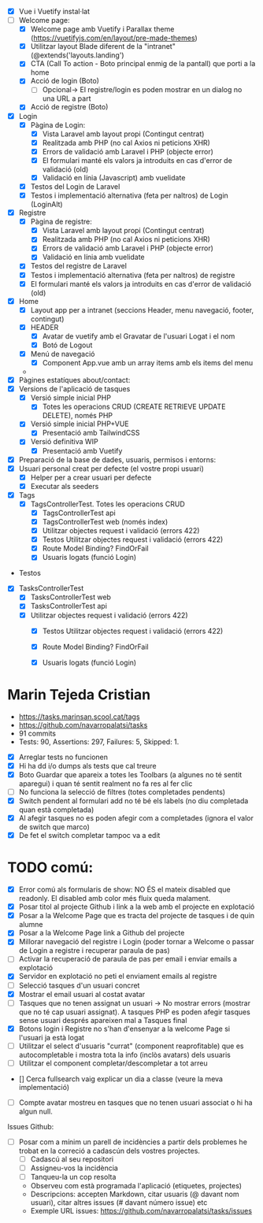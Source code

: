 - [X] Vue i Vuetify instal·lat
- [ ] Welcome page:
  - [X] Welcome page amb Vuetify i Parallax theme (https://vuetifyjs.com/en/layout/pre-made-themes)
  - [X] Utilitzar layout Blade diferent de la "intranet" (@extends('layouts.landing')
  - [X] CTA (Call To action - Boto principal enmig de la pantall) que porti a la home
  - [X] Acció de login (Boto)
    - [ ] Opcional-> El registre/login es poden mostrar en un dialog no una URL a part
  - [X] Acció de registre (Boto)
- [X] Login
  - [X] Pàgina de Login: 
    - [X] Vista Laravel amb layout propi (Contingut centrat)
    - [X] Realitzada amb PHP (no cal Axios ni peticions XHR)
    - [X] Errors de validació amb Laravel i PHP (objecte error)
    - [X] El formulari manté els valors ja introduits en cas d'error de validació (old)
    - [X] Validació en línia (Javascript) amb vuelidate
  - [X] Testos del Login de Laravel
  - [X] Testos i implementació alternativa (feta per naltros) de Login (LoginAlt)
- [X] Registre
  - [X] Pàgina de registre: 
    - [X] Vista Laravel amb layout propi (Contingut centrat)
    - [X] Realitzada amb PHP (no cal Axios ni peticions XHR)
    - [X] Errors de validació amb Laravel i PHP (objecte error)
    - [X] Validació en línia amb vuelidate
  - [X] Testos del registre de Laravel
  - [X] Testos i implementació alternativa (feta per naltros) de registre
  - [X] El formulari manté els valors ja introduits en cas d'error de validació (old)
- [X] Home
  - [X] Layout app per a intranet (seccions Header, menu navegació, footer, contingut)
  - [X] HEADER
    - [X] Avatar de vuetify amb el Gravatar de l'usuari Logat i el nom
    - [X] Botó de Logout
  - [X] Menú de navegació
    - [X]  Component App.vue amb un array items amb els items del menu
  -
- [X] Pàgines estatíques about/contact:
- [X] Versions de l'aplicació de tasques
  - [X] Versió simple inicial PHP
    - [X] Totes les operacions CRUD (CREATE RETRIEVE UPDATE DELETE), només PHP
  - [X] Versió simple inicial PHP+VUE  
    - [X] Presentació amb TailwindCSS   
  - [X] Versió definitiva  WIP
    - [X] Presentació amb Vuetify
- [X] Preparació de la base de dades, usuaris, permisos i entorns:
 - [X] Usuari personal creat per defecte (el vostre propi usuari)
   - [X] Helper per a crear usuari per defecte
   - [X] Executar als seeders
- [X] Tags
  - [X] TagsControllerTest. Totes les operacions CRUD
    - [X] TagsControllerTest api   
    - [X] TagsControllerTest web (només index)
    - [X] Utilitzar objectes request i validació (errors 422)
    - [X] Testos Utilitzar objectes request i validació (errors 422)
    - [X] Route Model Binding? FindOrFail
    - [X] Usuaris logats (funció Login)
- Testos
 - [X] TasksControllerTest
   - [X] TasksControllerTest web
   - [X] TasksControllerTest api
    - [X] Utilitzar objectes request i validació (errors 422)
       - [X] Testos Utilitzar objectes request i validació (errors 422)
       - [X] Route Model Binding? FindOrFail
       - [X] Usuaris logats (funció Login)
       
       
# Marin	Tejeda Cristian
- https://tasks.marinsan.scool.cat/tags
- https://github.com/navarropalatsi/tasks
- 91 commits
- Tests: 90, Assertions: 297, Failures: 5, Skipped: 1.
- [X] Arreglar tests no funcionen
- [X] Hi ha dd i/o dumps als tests que cal treure
- [X] Boto Guardar que apareix a totes les Toolbars (a algunes no té sentit aparegui) i quan té sentit realment no fa res al fer clic
- [ ] No funciona la selecció de filtres (totes completades pendents)
- [X] Switch pendent al formulari add no té bé els labels (no diu completada quan està completada)
- [X] Al afegir tasques no es poden afegir com a completades (ignora el valor de switch que marco)
- [X] De fet el switch completar tampoc va a edit

# TODO comú:
- [X] Error comú als formularis de show: NO ÉS el mateix disabled que readonly. El disabled amb color més fluix queda malament.
- [X] Posar titol al projecte Github i link a la web amb el projecte en explotació
- [X] Posar a la Welcome Page que es tracta del projecte de tasques i de quin alumne
- [X] Posar a la Welcome Page link a Github del projecte
- [X] Millorar navegació del registre i Login (poder tornar a Welcome o passar de Login a registre i recuperar paraula de pas)
- [ ] Activar la recuperació de paraula de pas per email i enviar emails a explotació 
- [X] Servidor en explotació no peti el enviament emails al registre
- [ ] Selecció tasques d'un usuari concret
- [X] Mostrar el email usuari al costat avatar 
- [ ] Tasques que no tenen assignat un usuari -> No mostrar errors (mostrar que no té cap usuari assignat). A tasques PHP 
es poden afegir tasques sense usuari després apareixen mal a Tasques final
- [X] Botons login i Registre no s'han d'ensenyar a la welcome Page si l'usuari ja està logat
- [ ] Utilitzar el select d'usuaris "currat" (component reaprofitable) que es autocompletable i mostra tota la info (inclòs avatars) dels usuaris
- [ ] Utilitzar el component completar/descompletar a tot arreu 
- [] Cerca fullsearch vaig explicar un dia a classe (veure la meva implementació)
- [ ] Compte avatar mostreu en tasques que no tenen usuari associat o hi ha algun null.
 
Issues Github:
- [ ] Posar com a mínim un parell de incidències a partir dels problemes he trobat en la correció a cadascún dels vostres projectes.
   - [ ] Cadascú al seu repositori
   - [ ] Assigneu-vos la incidència
   - [ ] Tanqueu-la un cop resolta
   - Observeu com està programada l'aplicació (etiquetes, projectes)
   - Descripcions: accepten Markdown, citar usuaris (@ davant nom usuari), citar altres issues (# davant número issue) etc
   - Exemple URL issues: https://github.com/navarropalatsi/tasks/issues